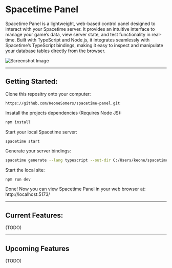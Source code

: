# Spacetime Panel

Spacetime Panel is a lightweight, web-based control panel designed to interact with your Spacetime server. It provides
an intuitive interface to manage your game’s data, view server state, and test functionality in real-time. Built with
TypeScript and Node.js, it integrates seamlessly with Spacetime’s TypeScript bindings, making it easy to inspect and
manipulate your database tables directly from the browser.

![Screenshot Image](https://i.postimg.cc/T1L579wp/Screenshot-2025-10-22-110023.png)

---

## Getting Started:

Clone this repositry onto your computer:

```HTTPS
https://github.com/KeoneSomers/spacetime-panel.git
```

Insatall the projects dependencies (Requires Node JS):

```bash
npm install
```

Start your local Spacetime server:

```Spacetime CLI
spacetime start
```

Generate your server bindings:

```bash
spacetime generate --lang typescript --out-dir C:/Users/keone/spacetime-panel/src/spacetime_module_bindings --project-path C:\Users\keone\Elegon\server-csharp
```

Start the local site:

```bash
npm run dev
```

Done! Now you can view Spacetime Panel in your web browser at: http://localhost:5173/

---

## Current Features:

(TODO)

 ---

## Upcoming Features

(TODO)
